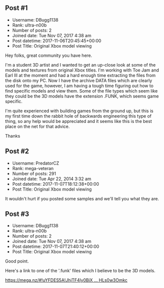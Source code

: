 ## Post #1
- Username: DBugg1138
- Rank: ultra-n00b
- Number of posts: 2
- Joined date: Tue Nov 07, 2017 4:38 am
- Post datetime: 2017-11-06T20:45:45+00:00
- Post Title: Original Xbox model viewing

Hey folks, great community you have here. 

I'm a student 3D artist and I wanted to get an up-close look at some of the models and textures from original Xbox titles. I'm working with Toe Jam and Earl III at the moment and had a hard enough time extracting the files from the disk onto my PC. Now I have the archive DATA files which are clearly used for the game, however, I am having a tough time figuring out how to find specific models and view them. Some of the file types which seem like they could be the 3D models have the extension .FUNK, which seems game specific. 

I'm quite experienced with building games from the ground up, but this is my first time down the rabbit hole of backwards engineering this type of thing, so any help would be appreciated and it seems like this is the best place on the net for that advice. 




Thanks
## Post #2
- Username: PredatorCZ
- Rank: mega-veteran
- Number of posts: 291
- Joined date: Tue Apr 22, 2014 3:32 am
- Post datetime: 2017-11-07T18:12:38+00:00
- Post Title: Original Xbox model viewing

It wouldn't hurt if you posted some samples and we'll tell you what they are.
## Post #3
- Username: DBugg1138
- Rank: ultra-n00b
- Number of posts: 2
- Joined date: Tue Nov 07, 2017 4:38 am
- Post datetime: 2017-11-07T21:40:12+00:00
- Post Title: Original Xbox model viewing

Good point.

Here's a link to one of the '.funk' files which I believe to be the 3D models. 

[https://mega.nz/#!uYFDES5A!JhjTF4ly0BiX ... HLs0w3Omkc](https://mega.nz/#!uYFDES5A!JhjTF4ly0BiXC5F1z3FiAiIAy6SxChYLUHLs0w3Omkc)
